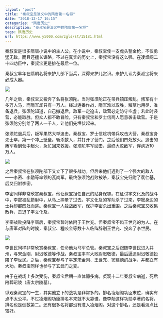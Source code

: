 ```yaml
---
layout: "post"
title: "秦叔宝是演义中的隋唐第一名将"
date: "2018-12-17 16:15"
categories: "隋唐历史"
description: "秦叔宝是演义中的隋唐第一名将"
tags: 隋唐历史
url: https://www.y5000.com/zgls/st/15181.html
---
```






秦叔宝是很多隋唐小说中的主人公。在小说中，秦叔宝使一支虎头錾金枪，不仅勇猛无敌，而且还擅长谋略。不过在真实的历史上，秦叔宝没有这么强。在凌烟阁二十四功臣中，秦叔宝更是排在最后一位。

秦叔宝早年在隋朝名将来护儿部下当兵，深得来护儿赏识。来护儿认为秦叔宝将来必成大器。

![](https://img.y5000.com/uploads/allimg/170227/15225221b-0.jpg)

几年之后，秦叔宝又投奔了名将张须陀。当时张须陀正在带兵镇压叛乱。叛军有十多万人马，而隋军却只有一万人。经过连番作战，隋军难以取胜，粮草也用尽，准备退兵。张须陀知道，自己撤退后，敌军一定追击，敌营必定防守空虚；若此时袭营，必能取胜。但众人都不敢冒险，只有秦叔宝和罗士信两人愿意袭击敌营。于是张须陀分别给了两人一千人，让他们先埋伏起来。

张须陀退兵后，叛军果然大举追击。秦叔宝、罗士信趁机带兵攻击大营。秦叔宝身先士卒，第一个冲上壁垒，斩杀数人，并打开了营门。之后他们四处放火。追击的叛军看到营中起火，急忙回来救援。张须陀率军回击，最终大败敌军，俘虏近10万人。

![](https://img.y5000.com/uploads/allimg/170227/152252I92-1.jpg)

之后秦叔宝在张须陀部下又立下了很多战功。但后来他们遇到了一个强大的敌人——李密、李勣等率领的瓦岗军。最终张须陀战败被杀，秦叔宝先归附了裴仁基，后又归附李密。

李密同样非常欣赏秦叔宝，他让叔宝担任自己的贴身保镖。在征讨宇文化及的战斗中，李密被乱箭射中，从马上摔晕了过去。宇文化及的军队杀了过来，李密身边的士兵却都四处而逃。秦叔宝一人独战敌军，保护李密杀出重围。之后秦叔宝又收集散兵，击退了宇文化及。

李密战败投降李唐后，秦叔宝暂时依附于王世充。但秦叔宝不齿王世充的为人。在与唐军对阵的时候，秦叔宝、程咬金等数十人临阵辞别王世充、投奔了李世民。

![](https://img.y5000.com/uploads/allimg/170227/1522522253-2.jpg)

李世民同样非常欣赏秦叔宝，任命他为马军总管。秦叔宝之后跟随李世民进入并州，与宋金刚、尉迟敬德等作战。秦叔宝率军大败尉迟敬德，最后逼迫尉迟敬德投降了李世民。之后，秦叔宝参与了平定宋金刚、王世充、窦建德的战争，并都立有大功。秦叔宝同样也参与了玄武门之变。

由于在战场上多次受伤，秦叔宝后期一直体弱多病。贞观十二年秦叔宝病逝，死后陪葬昭陵（唐太宗陵墓）。

纵观秦叔宝的一生，其实他立下的战功是非常多的。排名凌烟阁功臣末位，确实有点不太公平。不过凌烟阁功臣排名本来就不太靠谱。像李勣这样功勋卓著的名将，排名也是倒数第二。还有很多名将都没有进入凌烟阁。对这个排名，还是看淡点比较好。
